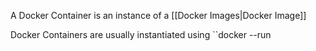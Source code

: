 A Docker Container is an instance of a [[Docker Images|Docker Image]]

Docker Containers are usually instantiated using ``docker --run 

